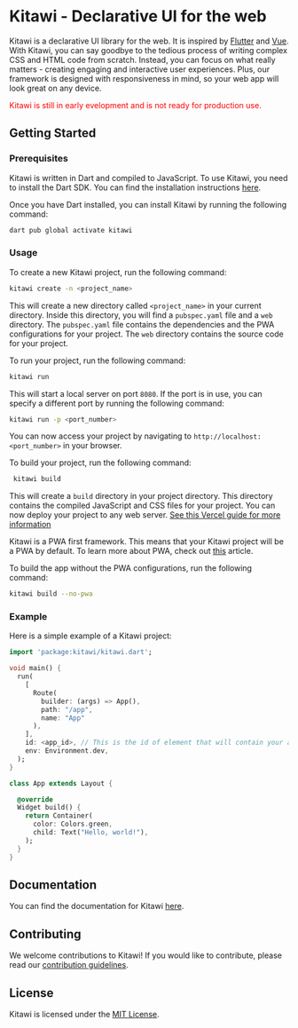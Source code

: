 # Kitawi - Declarative UI for the web

Kitawi is a declarative UI library for the web. It is inspired by [Flutter](https://flutter.dev) and [Vue](https://vuejs.org).
With Kitawi, you can say goodbye to the tedious process of writing complex CSS and HTML code from scratch. Instead, you can focus on what really matters - creating engaging and interactive user experiences. Plus, our framework is designed with responsiveness in mind, so your web app will look great on any device.

<p style="color:red">Kitawi is still in early evelopment and is not ready for production use.</p>

## Getting Started

### Prerequisites

Kitawi is written in Dart and compiled to JavaScript. To use Kitawi, you need to install the Dart SDK. You can find the installation instructions [here](https://www.dartlang.org/tools/sdk#install).

Once you have Dart installed, you can install Kitawi by running the following command:

```bash
dart pub global activate kitawi
```

### Usage

To create a new Kitawi project, run the following command:

```bash
kitawi create -n <project_name>

```

This will create a new directory called `<project_name>` in your current directory. Inside this directory, you will find a `pubspec.yaml` file and a `web` directory. The `pubspec.yaml` file contains the dependencies and the PWA configurations for your project. The `web` directory contains the source code for your project.

To run your project, run the following command:

```bash
kitawi run
```

This will start a local server on port `8080`. If the port is in use, you can specify a different port by running the following command:

```bash
kitawi run -p <port_number>
```

 You can now access your project by navigating to `http://localhost:<port_number>` in your browser.

 To build your project, run the following command:

 ```bash
  kitawi build
  ```

This will create a `build` directory in your project directory. This directory contains the compiled JavaScript and CSS files for your project. You can now deploy your project to any web server. [See this Vercel guide for more information](https://vercel.com/docs/concepts/deployments/overview#vercel-cli)

Kitawi is a PWA first framework. This means that your Kitawi project will be a PWA by default. To learn more about PWA, check out [this](https://web.dev/progressive-web-apps/) article.

To build the app without the PWA configurations, run the following command:

```bash
kitawi build --no-pwa
```

### Example

Here is a simple example of a Kitawi project:

```dart
import 'package:kitawi/kitawi.dart';

void main() {
  run(
    [
      Route(
        builder: (args) => App(), 
        path: "/app", 
        name: "App"
      ),
    ],
    id: <app_id>, // This is the id of element that will contain your app
    env: Environment.dev,
  );
}

class App extends Layout {

  @override
  Widget build() {
    return Container(
      color: Colors.green,
      child: Text("Hello, world!"),
    );
  }
}
```

## Documentation

You can find the documentation for Kitawi [here](https://pub.dev/documentation/kitawi/latest/).

## Contributing

We welcome contributions to Kitawi! If you would like to contribute, please read our [contribution guidelines](CONTRIBUTE.md).

## License

Kitawi is licensed under the [MIT License](LICENSE).
